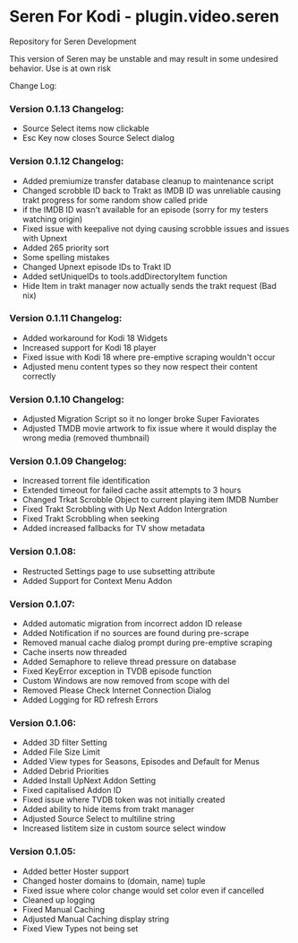 # Seren For Kodi - plugin.video.seren
Repository for Seren Development

This version of Seren may be unstable and may result in some undesired behavior. Use is at own risk

Change Log:

### Version 0.1.13 Changelog:
* Source Select items now clickable
* Esc Key now closes Source Select dialog

### Version 0.1.12 Changelog:
* Added premiumize transfer database cleanup to maintenance script
* Changed scrobble ID back to Trakt as IMDB ID was unreliable causing trakt progress for some random show called pride
* if the IMDB ID wasn't available for an episode (sorry for my testers watching origin)
* Fixed issue with keepalive not dying causing scrobble issues and issues with Upnext
* Added 265 priority sort
* Some spelling mistakes
* Changed Upnext episode IDs to Trakt ID
* Added setUniqueIDs to tools.addDirectoryItem function
* Hide Item in trakt manager now actually sends the trakt request (Bad nix)

### Version 0.1.11 Changelog:
* Added workaround for Kodi 18 Widgets
* Increased support for Kodi 18 player
* Fixed issue with Kodi 18 where pre-emptive scraping wouldn't occur
* Adjusted menu content types so they now respect their content correctly

### Version 0.1.10 Changelog:
* Adjusted Migration Script so it no longer broke Super Faviorates
* Adjusted TMDB movie artwork to fix issue where it would display the wrong media (removed thumbnail)

### Version 0.1.09 Changelog:
* Increased torrent file identification
* Extended timeout for failed cache assit attempts to 3 hours
* Changed Trkat Scrobble Object to current playing item IMDB Number
* Fixed Trakt Scrobbling with Up Next Addon Intergration
* Fixed Trakt Scrobbling when seeking
* Added increased fallbacks for TV show metadata

### Version 0.1.08:
* Restructed Settings page to use subsetting attribute
* Added Support for Context Menu Addon

### Version 0.1.07:
* Added automatic migration from incorrect addon ID release
* Added Notification if no sources are found during pre-scrape
* Removed manual cache dialog prompt during pre-emptive scraping
* Cache inserts now threaded
* Added Semaphore to relieve thread pressure on database
* Fixed KeyError exception in TVDB episode function
* Custom Windows are now removed from scope with del
* Removed Please Check Internet Connection Dialog
* Added Logging for RD refresh Errors

### Version 0.1.06:
* Added 3D filter Setting
* Added File Size Limit
* Added View types for Seasons, Episodes and Default for Menus
* Added Debrid Priorities
* Added Install UpNext Addon Setting
* Fixed capitalised Addon ID
* Fixed issue where TVDB token was not initially created
* Added ability to hide items from trakt manager
* Adjusted Source Select to multiline string
* Increased listitem size in custom source select window

### Version 0.1.05:
* Added better Hoster support
* Changed hoster domains to (domain, name) tuple
* Fixed issue where color change would set color even if cancelled
* Cleaned up logging
* Fixed Manual Caching
* Adjusted Manual Caching display string
* Fixed View Types not being set

